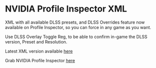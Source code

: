 # NVIDIA Profile Inspector XML

XML with all available DLSS presets, and DLSS Overrides feature now available on Profile Inspector, so you can force in any game as you want.


Use DLSS Overlay Toggle Reg, to be able to confirm in-game the DLSS version, Preset and Resolution.

Latest XML version available [here](https://github.com/renannmp/dlssinspectorxml/releases/latest)

Grab NVIDIA Profile Inspector [here](https://github.com/Orbmu2k/nvidiaProfileInspector/releases)
